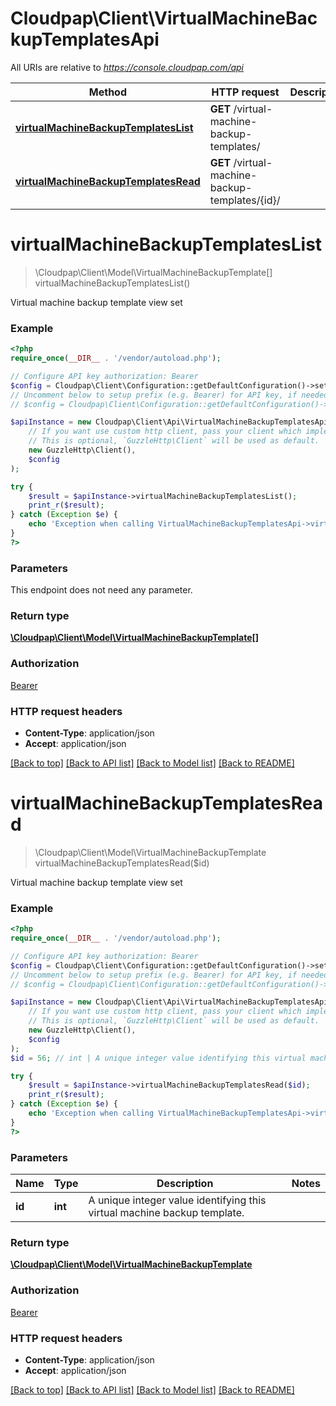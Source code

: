 # Cloudpap\Client\VirtualMachineBackupTemplatesApi

All URIs are relative to *https://console.cloudpap.com/api*

Method | HTTP request | Description
------------- | ------------- | -------------
[**virtualMachineBackupTemplatesList**](VirtualMachineBackupTemplatesApi.md#virtualMachineBackupTemplatesList) | **GET** /virtual-machine-backup-templates/ | 
[**virtualMachineBackupTemplatesRead**](VirtualMachineBackupTemplatesApi.md#virtualMachineBackupTemplatesRead) | **GET** /virtual-machine-backup-templates/{id}/ | 


# **virtualMachineBackupTemplatesList**
> \Cloudpap\Client\Model\VirtualMachineBackupTemplate[] virtualMachineBackupTemplatesList()



Virtual machine backup template view set

### Example
```php
<?php
require_once(__DIR__ . '/vendor/autoload.php');

// Configure API key authorization: Bearer
$config = Cloudpap\Client\Configuration::getDefaultConfiguration()->setApiKey('Authorization', 'YOUR_API_KEY');
// Uncomment below to setup prefix (e.g. Bearer) for API key, if needed
// $config = Cloudpap\Client\Configuration::getDefaultConfiguration()->setApiKeyPrefix('Authorization', 'Bearer');

$apiInstance = new Cloudpap\Client\Api\VirtualMachineBackupTemplatesApi(
    // If you want use custom http client, pass your client which implements `GuzzleHttp\ClientInterface`.
    // This is optional, `GuzzleHttp\Client` will be used as default.
    new GuzzleHttp\Client(),
    $config
);

try {
    $result = $apiInstance->virtualMachineBackupTemplatesList();
    print_r($result);
} catch (Exception $e) {
    echo 'Exception when calling VirtualMachineBackupTemplatesApi->virtualMachineBackupTemplatesList: ', $e->getMessage(), PHP_EOL;
}
?>
```

### Parameters
This endpoint does not need any parameter.

### Return type

[**\Cloudpap\Client\Model\VirtualMachineBackupTemplate[]**](../Model/VirtualMachineBackupTemplate.md)

### Authorization

[Bearer](../../README.md#Bearer)

### HTTP request headers

 - **Content-Type**: application/json
 - **Accept**: application/json

[[Back to top]](#) [[Back to API list]](../../README.md#documentation-for-api-endpoints) [[Back to Model list]](../../README.md#documentation-for-models) [[Back to README]](../../README.md)

# **virtualMachineBackupTemplatesRead**
> \Cloudpap\Client\Model\VirtualMachineBackupTemplate virtualMachineBackupTemplatesRead($id)



Virtual machine backup template view set

### Example
```php
<?php
require_once(__DIR__ . '/vendor/autoload.php');

// Configure API key authorization: Bearer
$config = Cloudpap\Client\Configuration::getDefaultConfiguration()->setApiKey('Authorization', 'YOUR_API_KEY');
// Uncomment below to setup prefix (e.g. Bearer) for API key, if needed
// $config = Cloudpap\Client\Configuration::getDefaultConfiguration()->setApiKeyPrefix('Authorization', 'Bearer');

$apiInstance = new Cloudpap\Client\Api\VirtualMachineBackupTemplatesApi(
    // If you want use custom http client, pass your client which implements `GuzzleHttp\ClientInterface`.
    // This is optional, `GuzzleHttp\Client` will be used as default.
    new GuzzleHttp\Client(),
    $config
);
$id = 56; // int | A unique integer value identifying this virtual machine backup template.

try {
    $result = $apiInstance->virtualMachineBackupTemplatesRead($id);
    print_r($result);
} catch (Exception $e) {
    echo 'Exception when calling VirtualMachineBackupTemplatesApi->virtualMachineBackupTemplatesRead: ', $e->getMessage(), PHP_EOL;
}
?>
```

### Parameters

Name | Type | Description  | Notes
------------- | ------------- | ------------- | -------------
 **id** | **int**| A unique integer value identifying this virtual machine backup template. |

### Return type

[**\Cloudpap\Client\Model\VirtualMachineBackupTemplate**](../Model/VirtualMachineBackupTemplate.md)

### Authorization

[Bearer](../../README.md#Bearer)

### HTTP request headers

 - **Content-Type**: application/json
 - **Accept**: application/json

[[Back to top]](#) [[Back to API list]](../../README.md#documentation-for-api-endpoints) [[Back to Model list]](../../README.md#documentation-for-models) [[Back to README]](../../README.md)


